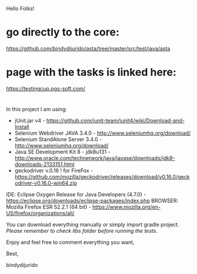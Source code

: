 Hello Folks!

# go directly to the core:

https://github.com/bindydijurido/asta/tree/master/src/test/java/asta

# page with the tasks is linked here: 

https://testingcup.pgs-soft.com/

#

In this project I am using: 

- jUnit.jar v4 - https://github.com/junit-team/junit4/wiki/Download-and-Install
- Selenium Webdriver JAVA 3.4.0 - http://www.seleniumhq.org/download/
- Selenium StandAlone Server 3.4.0 - http://www.seleniumhq.org/download/
- Java SE Development Kit 8 - jdk8u131 - http://www.oracle.com/technetwork/java/javase/downloads/jdk8-downloads-2133151.html
- geckodriver v.0.16 ! for FireFox - https://github.com/mozilla/geckodriver/releases/download/v0.16.0/geckodriver-v0.16.0-win64.zip

IDE: Eclipse Oxygen Release for Java Developers (4.7.0) - https://eclipse.org/downloads/eclipse-packages/index.php
BROWSER: Mozilla Firefox ESR 52.2.1 (64 bit) - https://www.mozilla.org/en-US/firefox/organizations/all/

You can download everything manually or simply import gradle project. *Please remember to check libs folder before running the tests*.


Enjoy and feel free to comment everything you want,

Best,

bindydijurido

